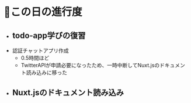 # 📅この日の進行度
- todo-app学びの復習
  - 
- 認証チャットアプリ作成
  - 0.5時間ほど
  - TwitterAPIが申請必要になったため、一時中断してNuxt.jsのドキュメント読み込みに移った
- Nuxt.jsのドキュメント読み込み
  - 